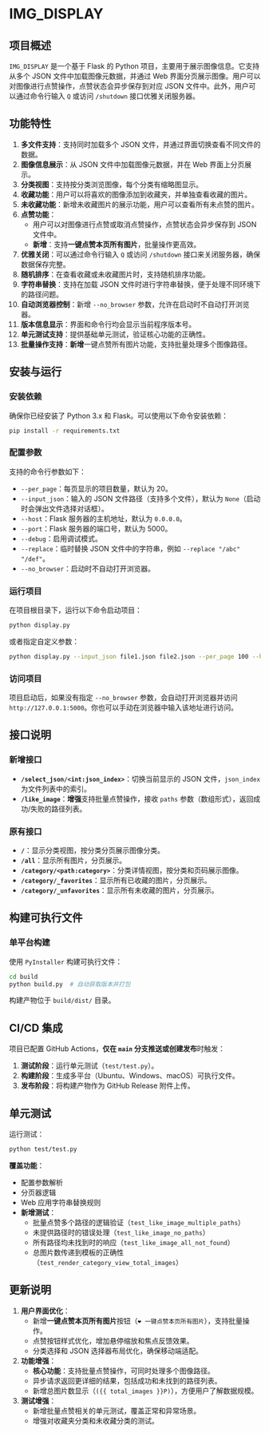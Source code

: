 # IMG_DISPLAY
## 项目概述
`IMG_DISPLAY` 是一个基于 Flask 的 Python 项目，主要用于展示图像信息。它支持从多个 JSON 文件中加载图像元数据，并通过 Web 界面分页展示图像。用户可以对图像进行点赞操作，点赞状态会异步保存到对应 JSON 文件中。此外，用户可以通过命令行输入 `Q` 或访问 `/shutdown` 接口优雅关闭服务器。

## 功能特性
1. **多文件支持**：支持同时加载多个 JSON 文件，并通过界面切换查看不同文件的数据。
2. **图像信息展示**：从 JSON 文件中加载图像元数据，并在 Web 界面上分页展示。
3. **分类视图**：支持按分类浏览图像，每个分类有缩略图显示。
4. **收藏功能**：用户可以将喜欢的图像添加到收藏夹，并单独查看收藏的图片。
5. **未收藏功能**：新增未收藏图片的展示功能，用户可以查看所有未点赞的图片。
6. **点赞功能**：
   - 用户可以对图像进行点赞或取消点赞操作，点赞状态会异步保存到 JSON 文件中。
   - **新增**：支持**一键点赞本页所有图片**，批量操作更高效。
7. **优雅关闭**：可以通过命令行输入 `Q` 或访问 `/shutdown` 接口来关闭服务器，确保数据保存完整。
8. **随机排序**：在查看收藏或未收藏图片时，支持随机排序功能。
9. **字符串替换**：支持在加载 JSON 文件时进行字符串替换，便于处理不同环境下的路径问题。
10. **自动浏览器控制**：新增 `--no_browser` 参数，允许在启动时不自动打开浏览器。
11. **版本信息显示**：界面和命令行均会显示当前程序版本号。
12. **单元测试支持**：提供基础单元测试，验证核心功能的正确性。
13. **批量操作支持**：**新增**一键点赞所有图片功能，支持批量处理多个图像路径。


## 安装与运行
### 安装依赖
确保你已经安装了 Python 3.x 和 Flask。可以使用以下命令安装依赖：
```bash
pip install -r requirements.txt
```

### 配置参数
支持的命令行参数如下：
- `--per_page`：每页显示的项目数量，默认为 20。
- `--input_json`：输入的 JSON 文件路径（支持多个文件），默认为 `None`（启动时会弹出文件选择对话框）。
- `--host`：Flask 服务器的主机地址，默认为 `0.0.0.0`。
- `--port`：Flask 服务器的端口号，默认为 5000。
- `--debug`：启用调试模式。
- `--replace`：临时替换 JSON 文件中的字符串，例如 `--replace "/abc" "/def"`。
- `--no_browser`：启动时不自动打开浏览器。

### 运行项目
在项目根目录下，运行以下命令启动项目：
```bash
python display.py
```
或者指定自定义参数：
```bash
python display.py --input_json file1.json file2.json --per_page 100 --host 127.0.0.1 --port 8080 --debug --replace "/abc" "/def" --no_browser
```

### 访问项目
项目启动后，如果没有指定 `--no_browser` 参数，会自动打开浏览器并访问 `http://127.0.0.1:5000`。你也可以手动在浏览器中输入该地址进行访问。

## 接口说明
### 新增接口
- **`/select_json/<int:json_index>`**：切换当前显示的 JSON 文件，`json_index` 为文件列表中的索引。
- **`/like_image`**：**增强**支持批量点赞操作，接收 `paths` 参数（数组形式），返回成功/失败的路径列表。

### 原有接口
- **`/`**：显示分类视图，按分类分页展示图像分类。
- **`/all`**：显示所有图片，分页展示。
- **`/category/<path:category>`**：分类详情视图，按分类和页码展示图像。
- **`/category/_favorites`**：显示所有已收藏的图片，分页展示。
- **`/category/_unfavorites`**：显示所有未收藏的图片，分页展示。

## 构建可执行文件
### 单平台构建
使用 `PyInstaller` 构建可执行文件：
```bash
cd build
python build.py  # 自动获取版本并打包
```
构建产物位于 `build/dist/` 目录。

## CI/CD 集成
项目已配置 GitHub Actions，**仅在 `main` 分支推送或创建发布**时触发：
1. **测试阶段**：运行单元测试（`test/test.py`）。
2. **构建阶段**：生成多平台（Ubuntu、Windows、macOS）可执行文件。
3. **发布阶段**：将构建产物作为 GitHub Release 附件上传。

## 单元测试
运行测试：
```bash
python test/test.py
```
**覆盖功能**：
- 配置参数解析
- 分页器逻辑
- Web 应用字符串替换规则
- **新增测试**：
  - 批量点赞多个路径的逻辑验证（`test_like_image_multiple_paths`）
  - 未提供路径时的错误处理（`test_like_image_no_paths`）
  - 所有路径均未找到时的响应（`test_like_image_all_not_found`）
  - 总图片数传递到模板的正确性（`test_render_category_view_total_images`）


## 更新说明
1. **用户界面优化**：
   - 新增**一键点赞本页所有图片**按钮（`❤ 一键点赞本页所有图片`），支持批量操作。
   - 点赞按钮样式优化，增加悬停缩放和焦点反馈效果。
   - 分类选择和 JSON 选择器布局优化，确保移动端适配。
2. **功能增强**：
   - **核心功能**：支持批量点赞操作，可同时处理多个图像路径。
   - 异步请求返回更详细的结果，包括成功和未找到的路径列表。
   - 新增总图片数显示（`({{ total_images }}P)`），方便用户了解数据规模。
3. **测试增强**：
   - 新增批量点赞相关的单元测试，覆盖正常和异常场景。
   - 增强对收藏夹分类和未收藏分类的测试。